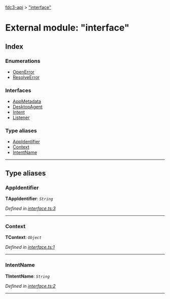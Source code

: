 [fdc3-api](../README.md) > ["interface"](../modules/_interface_.md)

# External module: "interface"

## Index

### Enumerations

* [OpenError](../enums/_interface_.openerror.md)
* [ResolveError](../enums/_interface_.resolveerror.md)

### Interfaces

* [AppMetadata](../interfaces/_interface_.appmetadata.md)
* [DesktopAgent](../interfaces/_interface_.desktopagent.md)
* [Intent](../interfaces/_interface_.intent.md)
* [Listener](../interfaces/_interface_.listener.md)

### Type aliases

* [AppIdentifier](_interface_.md#appidentifier)
* [Context](_interface_.md#context)
* [IntentName](_interface_.md#intentname)

---

## Type aliases

<a id="appidentifier"></a>

###  AppIdentifier

**ΤAppIdentifier**: *`String`*

*Defined in [interface.ts:3](https://github.com/nkolba/API/blob/55929a2/src/interface.ts#L3)*

___
<a id="context"></a>

###  Context

**ΤContext**: *`Object`*

*Defined in [interface.ts:1](https://github.com/nkolba/API/blob/55929a2/src/interface.ts#L1)*

___
<a id="intentname"></a>

###  IntentName

**ΤIntentName**: *`String`*

*Defined in [interface.ts:2](https://github.com/nkolba/API/blob/55929a2/src/interface.ts#L2)*

___

